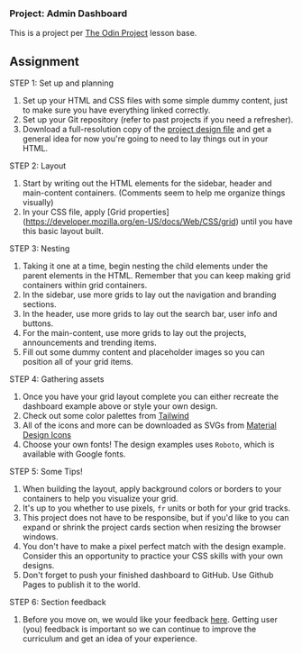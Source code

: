 ### Project: Admin Dashboard

This is a project per [The Odin Project](https://www.theodinproject.com) lesson base.

## Assignment

STEP 1: Set up and planning
1. Set up your HTML and CSS files with some simple dummy content, just to make sure you have everything linked correctly.
2. Set up your Git repository (refer to past projects if you need a refresher).
3. Download a full-resolution copy of the [project design file](https://cdn.statically.io/gh/TheOdinProject/curriculum/43cc6ab69fdfbef40d431a65677d2144668930ac/intermediate_html_css/grid/project_admin_dashboard/imgs/dashboard-project.png) and get a general idea for now you're going to need to lay things out in your HTML.


STEP 2: Layout
1. Start by writing out the HTML elements for the sidebar, header and main-content containers.  (Comments seem to help me organize things visually)
2. In your CSS file, apply [Grid properties] (https://developer.mozilla.org/en-US/docs/Web/CSS/grid) until you have this basic layout built.


STEP 3: Nesting
1. Taking it one at a time, begin nesting the child elements under the parent elements in the HTML.  Remember that you can keep making grid containers within grid containers.
2. In the sidebar, use more grids to lay out the navigation and branding sections.
3. In the header, use more grids to lay out the search bar, user info and buttons.
4. For the main-content, use more grids to lay out the projects, announcements and trending items.
5. Fill out some dummy content and placeholder images so you can position all of your grid items.


STEP 4: Gathering assets
1. Once you have your grid layout complete you can either recreate the dashboard example above or style your own design.
2. Check out some color palettes from [Tailwind](https://tailwindcss.com/docs/customizing-colors)
3. All of the icons and more can be downloaded as SVGs from [Material Design Icons](https://pictogrammers.com/library/mdi/)
4. Choose your own fonts! The design examples uses `Roboto`, which is available with Google fonts.

STEP 5: Some Tips!
1. When building the layout, apply background colors or borders to your containers to help you visualize your grid.
2. It's up to you whether to use pixels, `fr` units or both for your grid tracks.
3. This project does not have to be responsibe, but if you'd like to you can expand or shrink the project cards section when resizing the browser windows.
4. You don't have to make a pixel perfect match with the design example. Consider this an opportunity to practice your CSS skills with your own designs.
5. Don't forget to push your finished dashboard to GitHub.  Use Github Pages to publish it to the world.


STEP 6: Section feedback
1. Before you move on, we would like your feedback [here](https://docs.google.com/forms/d/e/1FAIpQLSf_hNwIjvqcPZyl9Lx41mgJNQKp04qOro03SI8ABw4Zp7U_4w/viewform?usp=sf_link).  Getting user (you) feedback is important so we can continue to improve the curriculum and get an idea of your experience.